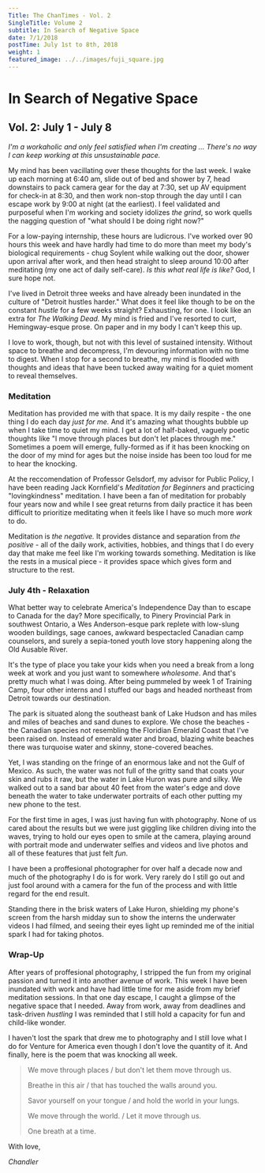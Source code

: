 ```yaml
---
Title: The ChanTimes - Vol. 2
SingleTitle: Volume 2
subtitle: In Search of Negative Space
date: 7/1/2018
postTime: July 1st to 8th, 2018
weight: 1
featured_image: ../../images/fuji_square.jpg
---
```


# In Search of Negative Space

## Vol. 2: July 1 - July 8

*I'm a workaholic and only feel satisfied when I'm creating  ... There's no way I can keep working at this unsustainable pace.*

My mind has been vacillating over these thoughts for the last week. I wake up each morning at 6:40 am, slide out of bed and shower by 7, head downstairs to pack camera gear for the day at 7:30, set up AV equipment for check-in at 8:30, and then work non-stop through the day until I can escape work by 9:00 at night (at the earliest). I feel validated and purposeful when I'm working and society idolizes *the grind*, so work quells the nagging question of "what should I be doing right now?"

For a low-paying internship, these hours are ludicrous. I've worked over 90 hours this week and have hardly had time to do more than meet my body's biological requirements - chug Soylent while walking out the door, shower upon arrival after work, and then head straight to sleep around 10:00 after meditating (my one act of daily self-care). *Is this what real life is like?* God, I sure hope not. 

I've lived in Detroit three weeks and have already been inundated in the culture of  "Detroit hustles harder." What does it feel like though to be on the constant *hustle* for a few weeks straight? Exhausting, for one. I look like an extra for *The Walking Dead.* My mind is fried and I've resorted to curt, Hemingway-esque prose. On paper and in my body I can't keep this up. 

I love to work, though, but not with this level of sustained intensity. Without space to breathe and decompress, I'm devouring information with no time to digest. When I stop for a second to breathe, my mind is flooded with thoughts and ideas that have been tucked away waiting for a quiet moment to reveal themselves.

### Meditation

Meditation has provided me with that space. It is my daily respite - the one thing I do each day *just for me.* And it's amazing what thoughts bubble up when I take time to quiet my mind. I get a lot of half-baked, vaguely poetic thoughts like "I move through places but don't let places through me." Sometimes a poem will emerge, fully-formed as if it has been knocking on the door of my mind for ages but the noise inside has been too loud for me to hear the knocking. 

At the reccomendation of Professor Gelsdorf, my advisor for Public Policy, I have been reading Jack Kornfield's *Meditation for Beginners* and practicing "lovingkindness" meditation. I have been a fan of meditation for probably four years now and while I see great returns from daily practice it has been difficult to prioritize meditating when it feels like I have so much more *work* to do. 

Meditation is *the negative.* It provides distance and separation from *the positive* - all of the daily work, activities, hobbies, and things that I do every day that make me feel like I'm working towards something. Meditation is like the rests in a musical piece - it provides space which gives form and structure to the rest. 

### July 4th - Relaxation

What better way to celebrate America's Independence Day than to escape to Canada for the day? More specifically, to Pinery Provincial Park in southwest Ontario, a Wes Anderson-esque park replete with low-slung wooden buildings, sage canoes, awkward bespectacled Canadian camp counselors, and surely a sepia-toned youth love story happening along the Old Ausable River.

It's the type of place you take your kids when you need a break from a long week at work and you just want to somewhere *wholesome*. And that's pretty much what I was doing. After being pummeled by week 1 of Training Camp, four other interns and I stuffed our bags and headed northeast from Detroit towards our destination. 

The park is situated along the southeast bank of Lake Hudson and has miles and miles of beaches and sand dunes to explore. We chose the beaches - the Canadian species not resembling the Floridian Emerald Coast that I've been raised on. Instead of emerald water and broad, blazing white beaches there was turquoise water and skinny, stone-covered beaches. 

Yet, I was standing on the fringe of an enormous lake and not the Gulf of Mexico. As such, the water was not full of the gritty sand that coats your skin and rubs it raw, but the water in Lake Huron was pure and silky. We walked out to a sand bar about 40 feet from the water's edge and dove beneath the water to take underwater portraits of each other putting my new phone to the test. 

For the first time in ages, I was just having fun with photography. None of us cared about the results but we were just giggling like children diving into the waves, trying to hold our eyes open to smile at the camera, playing around with portrait mode and underwater selfies and videos and live photos and all of these features that just felt *fun*. 

I have been a proffesional photographer for over half a decade now and much of the photography I do is for work. Very rarely do I still go out and just fool around with a camera for the fun of the process and with little regard for the end result. 

Standing there in the brisk waters of Lake Huron, shielding my phone's screen from the harsh midday sun to show the interns the underwater videos I had filmed, and seeing their eyes light up reminded me of the initial spark I had for taking photos. 

### Wrap-Up

After years of proffesional photography, I stripped the fun from my original passion and turned it into another avenue of work. This week I have been inundated with work and have had little time for me aside from my brief meditation sessions. In that one day escape, I caught a glimpse of the negative space that I needed. Away from work, away from deadlines and task-driven *hustling* I was reminded that I still hold a capacity for fun and child-like wonder. 

I haven't lost the spark that drew me to photography and I still love what I do for Venture for America even though I don't love the quantity of it. And finally, here is the poem that was knocking all week. 

> We move through places / but don't let them move through us.
>
> Breathe in this air / that has touched the walls around you.
>
> Savor yourself on your tongue / and hold the world in your lungs. 
>
> We move through the world. / Let it move through us. 
>
> One breath at a time.

With love,

*Chandler*